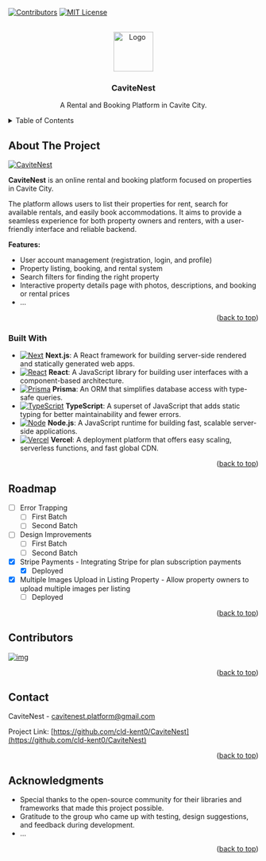 <!-- PROJECT SHIELDS -->

[![Contributors][contributors-shield]][contributors-url]
[![MIT License][license-shield]][license-url]


<a id="readme-top"></a>
<!-- PROJECT LOGO -->
<br />
<div align="center">
  <a href="https://github.com/cld-kent0/CaviteNest">
    <img src="public/images/cavitenest.png" alt="Logo" width="80" height="80">
  </a>

<h3 align="center">CaviteNest</h3>

  <p align="center">
    A Rental and Booking Platform in Cavite City.
    <br />
  </p>
</div>

<!-- TABLE OF CONTENTS -->
<details>
  <summary>Table of Contents</summary>
  <ol>
    <li>
      <a href="#about-the-project">About The Project</a>
      <ul>
        <li><a href="#built-with">Built With</a></li>
      </ul>
    </li>
    <li><a href="#roadmap">Roadmap</a></li>
    <li><a href="#contact">Contact</a></li>
    <li><a href="#contributors">Contributors</a></li>
    <li><a href="#acknowledgments">Acknowledgments</a></li>
  </ol>
</details>

<!-- ABOUT THE PROJECT -->
## About The Project
[![CaviteNest][product-gif]](https://cavite-nest.vercel.app)

**CaviteNest** is an online rental and booking platform focused on properties in Cavite City. 

The platform allows users to list their properties for rent, search for available rentals, and easily book accommodations. It aims to provide a seamless experience for both property owners and renters, with a user-friendly interface and reliable backend.

**Features:**
* User account management (registration, login, and profile)
* Property listing, booking, and rental system
* Search filters for finding the right property
* Interactive property details page with photos, descriptions, and booking or rental prices
* ...

<p align="right">(<a href="#readme-top">back to top</a>)</p>


### Built With

* [![Next][Next.js]][Next-url] **Next.js**: A React framework for building server-side rendered and statically generated web apps.  
* [![React][React.js]][React-url] **React**: A JavaScript library for building user interfaces with a component-based architecture.  
* [![Prisma][Prisma]][Prisma-url] **Prisma**: An ORM that simplifies database access with type-safe queries.  
* [![TypeScript][TypeScript]][TypeScript-url] **TypeScript**: A superset of JavaScript that adds static typing for better maintainability and fewer errors.  
* [![Node][Node.js]][Node.js-url] **Node.js**: A JavaScript runtime for building fast, scalable server-side applications.  
* [![Vercel][Vercel]][Vercel-url] **Vercel**: A deployment platform that offers easy scaling, serverless functions, and fast global CDN.



<p align="right">(<a href="#readme-top">back to top</a>)</p>


<!-- ROADMAP -->
## Roadmap
- [ ] Error Trapping
  - [ ] First Batch
  - [ ] Second Batch
- [ ] Design Improvements
  - [ ] First Batch
  - [ ] Second Batch
- [x] Stripe Payments - Integrating Stripe for plan subscription payments
  - [x] Deployed
- [x] Multiple Images Upload in Listing Property - Allow property owners to upload multiple images per listing
  - [ ] Deployed

<p align="right">(<a href="#readme-top">back to top</a>)</p>

<!-- CONTRIBUTORS -->
## Contributors
<a href="https://github.com/cld-kent0/CaviteNest/graphs/contributors">
  <img src="https://contrib.rocks/image?repo=cld-kent0/CaviteNest" alt="img" />
</a>

<p align="right">(<a href="#readme-top">back to top</a>)</p>

<!-- CONTACT -->
## Contact
CaviteNest - cavitenest.platform@gmail.com

Project Link: [https://github.com/cld-kent0/CaviteNest](https://github.com/cld-kent0/CaviteNest)

<p align="right">(<a href="#readme-top">back to top</a>)</p>


<!-- ACKNOWLEDGMENTS -->
## Acknowledgments
* Special thanks to the open-source community for their libraries and frameworks that made this project possible.
* Gratitude to the group who came up with testing, design suggestions, and feedback during development.
* ...

<p align="right">(<a href="#readme-top">back to top</a>)</p>

<!-- MARKDOWN LINKS & IMAGES -->
[product-gif]: https://github.com/cld-kent0/CaviteNest/blob/master/public/images/gif.gif
[contributors-shield]: https://img.shields.io/github/contributors/cld-kent0/CaviteNest.svg?style=for-the-badge
[contributors-url]: https://github.com/cld-kent0/CaviteNest/graphs/contributors
[license-shield]: https://img.shields.io/github/license/cld-kent0/CaviteNest?style=for-the-badge
[license-url]: https://github.com/cld-kent0/CaviteNest/blob/master/LICENSE.txt
[Next.js]: https://img.shields.io/badge/next.js-000000?style=for-the-badge&logo=nextdotjs&logoColor=white
[Next-url]: https://nextjs.org/
[React.js]: https://img.shields.io/badge/React-20232A?style=for-the-badge&logo=react&logoColor=61DAFB
[React-url]: https://reactjs.org/
[Prisma]: https://img.shields.io/badge/Prisma-%23457dd1?style=for-the-badge&logo=prisma
[Prisma-url]: https://www.prisma.io
[TypeScript]: https://img.shields.io/badge/Typescript-lightblue?style=for-the-badge&logo=typescript
[TypeScript-url]: https://www.typescriptlang.org/
[Node.js]: https://img.shields.io/badge/Node.js-%23e1efd8?style=for-the-badge&logo=node.js
[Node.js-url]: https://nodejs.org/en
[Vercel]: https://img.shields.io/badge/Vercel-black?style=for-the-badge&logo=vercel
[Vercel-url]: https://vercel.com
